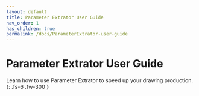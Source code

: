 ```yaml
---
layout: default
title: Parameter Extrator User Guide
nav_order: 1
has_children: true
permalink: /docs/ParameterExtrator-user-guide
---
```


# Parameter Extrator User Guide

Learn how to use Parameter Extrator to speed up your drawing production.
{: .fs-6 .fw-300 }